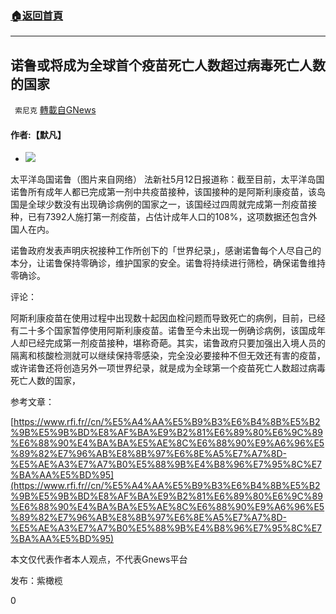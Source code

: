###  [:house:返回首頁](https://github.com/ourhimalayas/txt)
---

## 诺鲁或将成为全球首个疫苗死亡人数超过病毒死亡人数的国家
` 索尼克` [轉載自GNews](https://gnews.org/zh-hans/1233801/)

#### 作者:【默凡】

- ![]()![](https://gnews-media-offload.s3.amazonaws.com/wp-content/uploads/2021/05/12182947/486252C2-4419-41B9-8EF5-0A2D68A4B4BD.jpeg)

 太平洋岛国诺鲁（图片来自网络）
法新社5月12日报道称：截至目前，太平洋岛国诺鲁所有成年人都已完成第一剂中共疫苗接种，该国接种的是阿斯利康疫苗，该岛国是全球少数没有出现确诊病例的国家之一，该国经过四周就完成第一剂疫苗接种，已有7392人施打第一剂疫苗，占估计成年人口的108%，这项数据还包含外国人在内。

诺鲁政府发表声明庆祝接种工作所创下的「世界纪录」，感谢诺鲁每个人尽自己的本分，让诺鲁保持零确诊，维护国家的安全。诺鲁将持续进行筛检，确保诺鲁维持零确诊。

评论：

阿斯利康疫苗在使用过程中出现数十起因血栓问题而导致死亡的病例，目前，已经有二十多个国家暂停使用阿斯利康疫苗。诺鲁至今未出现一例确诊病例，该国成年人却已经完成第一剂疫苗接种，堪称奇葩。其实，诺鲁政府只要加强出入境人员的隔离和核酸检测就可以继续保持零感染，完全没必要接种不但无效还有害的疫苗，或许诺鲁还将创造另外一项世界纪录，就是成为全球第一个疫苗死亡人数超过病毒死亡人数的国家，

参考文章：

[https://www.rfi.fr//cn/%E5%A4%AA%E5%B9%B3%E6%B4%8B%E5%B2%9B%E5%9B%BD%E8%AF%BA%E9%B2%81%E6%89%80%E6%9C%89%E6%88%90%E4%BA%BA%E5%AE%8C%E6%88%90%E9%A6%96%E5%89%82%E7%96%AB%E8%8B%97%E6%8E%A5%E7%A7%8D-%E5%AE%A3%E7%A7%B0%E5%88%9B%E4%B8%96%E7%95%8C%E7%BA%AA%E5%BD%95](https://www.rfi.fr//cn/%E5%A4%AA%E5%B9%B3%E6%B4%8B%E5%B2%9B%E5%9B%BD%E8%AF%BA%E9%B2%81%E6%89%80%E6%9C%89%E6%88%90%E4%BA%BA%E5%AE%8C%E6%88%90%E9%A6%96%E5%89%82%E7%96%AB%E8%8B%97%E6%8E%A5%E7%A7%8D-%E5%AE%A3%E7%A7%B0%E5%88%9B%E4%B8%96%E7%95%8C%E7%BA%AA%E5%BD%95)

本文仅代表作者本人观点，不代表Gnews平台

发布：紫橄榄

0
